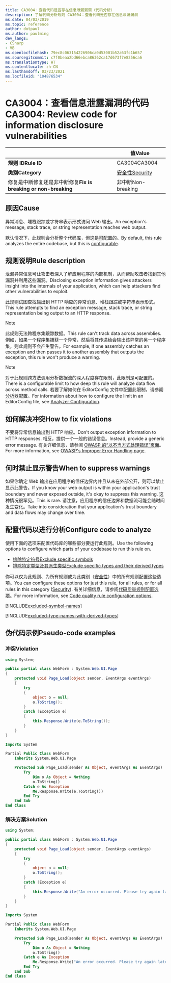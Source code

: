 ```yaml
---
title: CA3004：查看代码是否存在信息泄漏漏洞（代码分析）
description: 了解代码分析规则 CA3004：查看代码是否存在信息泄漏漏洞
ms.date: 04/03/2019
ms.topic: reference
author: dotpaul
ms.author: paulming
dev_langs:
- CSharp
- VB
ms.openlocfilehash: 79ec8c063154226906ca0d53001b52a63fc1b657
ms.sourcegitcommit: c7f0beaa2bd66ebca86362ca17d673f7e8256ca6
ms.translationtype: HT
ms.contentlocale: zh-CN
ms.lasthandoff: 03/23/2021
ms.locfileid: "104876534"
---
```

# <a name="ca3004-review-code-for-information-disclosure-vulnerabilities"></a><span data-ttu-id="65085-103">CA3004：查看信息泄露漏洞的代码</span><span class="sxs-lookup"><span data-stu-id="65085-103">CA3004: Review code for information disclosure vulnerabilities</span></span>

| | <span data-ttu-id="65085-104">值</span><span class="sxs-lookup"><span data-stu-id="65085-104">Value</span></span> |
|-|-|
| <span data-ttu-id="65085-105">**规则 ID**</span><span class="sxs-lookup"><span data-stu-id="65085-105">**Rule ID**</span></span> |<span data-ttu-id="65085-106">CA3004</span><span class="sxs-lookup"><span data-stu-id="65085-106">CA3004</span></span>|
| <span data-ttu-id="65085-107">**类别**</span><span class="sxs-lookup"><span data-stu-id="65085-107">**Category**</span></span> |[<span data-ttu-id="65085-108">安全性</span><span class="sxs-lookup"><span data-stu-id="65085-108">Security</span></span>](security-warnings.md)|
| <span data-ttu-id="65085-109">修复是中断修复还是非中断修复</span><span class="sxs-lookup"><span data-stu-id="65085-109">**Fix is breaking or non-breaking**</span></span> |<span data-ttu-id="65085-110">非中断</span><span class="sxs-lookup"><span data-stu-id="65085-110">Non-breaking</span></span>|

## <a name="cause"></a><span data-ttu-id="65085-111">原因</span><span class="sxs-lookup"><span data-stu-id="65085-111">Cause</span></span>

<span data-ttu-id="65085-112">异常消息、堆栈跟踪或字符串表示形式访问 Web 输出。</span><span class="sxs-lookup"><span data-stu-id="65085-112">An exception's message, stack trace, or string representation reaches web output.</span></span>

<span data-ttu-id="65085-113">默认情况下，此规则会分析整个代码库，但这是[可配置](#configure-code-to-analyze)的。</span><span class="sxs-lookup"><span data-stu-id="65085-113">By default, this rule analyzes the entire codebase, but this is [configurable](#configure-code-to-analyze).</span></span>

## <a name="rule-description"></a><span data-ttu-id="65085-114">规则说明</span><span class="sxs-lookup"><span data-stu-id="65085-114">Rule description</span></span>

<span data-ttu-id="65085-115">泄漏异常信息可让攻击者深入了解应用程序的内部机制，从而帮助攻击者找到其他漏洞并利用这些漏洞。</span><span class="sxs-lookup"><span data-stu-id="65085-115">Disclosing exception information gives attackers insight into the internals of your application, which can help attackers find other vulnerabilities to exploit.</span></span>

<span data-ttu-id="65085-116">此规则试图查找输出到 HTTP 响应的异常消息、堆栈跟踪或字符串表示形式。</span><span class="sxs-lookup"><span data-stu-id="65085-116">This rule attempts to find an exception message, stack trace, or string representation being output to an HTTP response.</span></span>

> [!NOTE]
> <span data-ttu-id="65085-117">此规则无法跨程序集跟踪数据。</span><span class="sxs-lookup"><span data-stu-id="65085-117">This rule can't track data across assemblies.</span></span> <span data-ttu-id="65085-118">例如，如果一个程序集捕获一个异常，然后将其传递给会输出该异常的另一个程序集，则此规则不会产生警告。</span><span class="sxs-lookup"><span data-stu-id="65085-118">For example, if one assembly catches an exception and then passes it to another assembly that outputs the exception, this rule won't produce a warning.</span></span>

> [!NOTE]
> <span data-ttu-id="65085-119">对于此规则跨方法调用分析数据流的深入程度存在限制，此限制是可配置的。</span><span class="sxs-lookup"><span data-stu-id="65085-119">There is a configurable limit to how deep this rule will analyze data flow across method calls.</span></span> <span data-ttu-id="65085-120">若要了解如何在 EditorConfig 文件中配置此限制，请参阅[分析器配置](https://github.com/dotnet/roslyn-analyzers/blob/main/docs/Analyzer%20Configuration.md#dataflow-analysis)。</span><span class="sxs-lookup"><span data-stu-id="65085-120">For information about how to configure the limit in an EditorConfig file, see [Analyzer Configuration](https://github.com/dotnet/roslyn-analyzers/blob/main/docs/Analyzer%20Configuration.md#dataflow-analysis).</span></span>

## <a name="how-to-fix-violations"></a><span data-ttu-id="65085-121">如何解决冲突</span><span class="sxs-lookup"><span data-stu-id="65085-121">How to fix violations</span></span>

<span data-ttu-id="65085-122">不要将异常信息输出到 HTTP 响应。</span><span class="sxs-lookup"><span data-stu-id="65085-122">Don't output exception information to HTTP responses.</span></span> <span data-ttu-id="65085-123">相反，提供一个一般的错误信息。</span><span class="sxs-lookup"><span data-stu-id="65085-123">Instead, provide a generic error message.</span></span> <span data-ttu-id="65085-124">有关详细信息，请参阅 [OWASP 的“以不当方式处理错误”页面](https://owasp.org/www-community/Improper_Error_Handling)。</span><span class="sxs-lookup"><span data-stu-id="65085-124">For more information, see [OWASP's Improper Error Handling page](https://owasp.org/www-community/Improper_Error_Handling).</span></span>

## <a name="when-to-suppress-warnings"></a><span data-ttu-id="65085-125">何时禁止显示警告</span><span class="sxs-lookup"><span data-stu-id="65085-125">When to suppress warnings</span></span>

<span data-ttu-id="65085-126">如果你确定 Web 输出在应用程序的信任边界内并且从未在外部公开，则可以禁止显示此警告。</span><span class="sxs-lookup"><span data-stu-id="65085-126">If you know your web output is within your application's trust boundary and never exposed outside, it's okay to suppress this warning.</span></span> <span data-ttu-id="65085-127">这种情况很罕见。</span><span class="sxs-lookup"><span data-stu-id="65085-127">This is rare.</span></span> <span data-ttu-id="65085-128">请注意，应用程序的信任边界和数据流可能会随时间发生变化。</span><span class="sxs-lookup"><span data-stu-id="65085-128">Take into consideration that your application's trust boundary and data flows may change over time.</span></span>

## <a name="configure-code-to-analyze"></a><span data-ttu-id="65085-129">配置代码以进行分析</span><span class="sxs-lookup"><span data-stu-id="65085-129">Configure code to analyze</span></span>

<span data-ttu-id="65085-130">使用下面的选项来配置代码库的哪些部分要运行此规则。</span><span class="sxs-lookup"><span data-stu-id="65085-130">Use the following options to configure which parts of your codebase to run this rule on.</span></span>

- [<span data-ttu-id="65085-131">排除特定符号</span><span class="sxs-lookup"><span data-stu-id="65085-131">Exclude specific symbols</span></span>](#exclude-specific-symbols)
- [<span data-ttu-id="65085-132">排除特定类型及其派生类型</span><span class="sxs-lookup"><span data-stu-id="65085-132">Exclude specific types and their derived types</span></span>](#exclude-specific-types-and-their-derived-types)

<span data-ttu-id="65085-133">你可以仅为此规则、为所有规则或为此类别（[安全性](security-warnings.md)）中的所有规则配置这些选项。</span><span class="sxs-lookup"><span data-stu-id="65085-133">You can configure these options for just this rule, for all rules, or for all rules in this category ([Security](security-warnings.md)).</span></span> <span data-ttu-id="65085-134">有关详细信息，请参阅[代码质量规则配置选项](../code-quality-rule-options.md)。</span><span class="sxs-lookup"><span data-stu-id="65085-134">For more information, see [Code quality rule configuration options](../code-quality-rule-options.md).</span></span>

[!INCLUDE[excluded-symbol-names](~/includes/code-analysis/excluded-symbol-names.md)]

[!INCLUDE[excluded-type-names-with-derived-types](~/includes/code-analysis/excluded-type-names-with-derived-types.md)]

## <a name="pseudo-code-examples"></a><span data-ttu-id="65085-135">伪代码示例</span><span class="sxs-lookup"><span data-stu-id="65085-135">Pseudo-code examples</span></span>

### <a name="violation"></a><span data-ttu-id="65085-136">冲突</span><span class="sxs-lookup"><span data-stu-id="65085-136">Violation</span></span>

```csharp
using System;

public partial class WebForm : System.Web.UI.Page
{
    protected void Page_Load(object sender, EventArgs eventArgs)
    {
        try
        {
            object o = null;
            o.ToString();
        }
        catch (Exception e)
        {
            this.Response.Write(e.ToString());
        }
    }
}
```

```vb
Imports System

Partial Public Class WebForm
    Inherits System.Web.UI.Page

    Protected Sub Page_Load(sender As Object, eventArgs As EventArgs)
        Try
            Dim o As Object = Nothing
            o.ToString()
        Catch e As Exception
            Me.Response.Write(e.ToString())
        End Try
    End Sub
End Class
```

### <a name="solution"></a><span data-ttu-id="65085-137">解决方案</span><span class="sxs-lookup"><span data-stu-id="65085-137">Solution</span></span>

```csharp
using System;

public partial class WebForm : System.Web.UI.Page
{
    protected void Page_Load(object sender, EventArgs eventArgs)
    {
        try
        {
            object o = null;
            o.ToString();
        }
        catch (Exception e)
        {
            this.Response.Write("An error occurred. Please try again later.");
        }
    }
}
```

```vb
Imports System

Partial Public Class WebForm
    Inherits System.Web.UI.Page

    Protected Sub Page_Load(sender As Object, eventArgs As EventArgs)
        Try
            Dim o As Object = Nothing
            o.ToString()
        Catch e As Exception
            Me.Response.Write("An error occurred. Please try again later.")
        End Try
    End Sub
End Class
```
